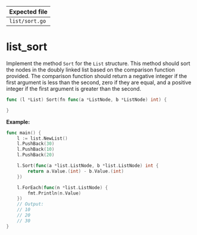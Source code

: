 | Expected file  |
| -------------- |
| `list/sort.go` |

# list_sort

Implement the method `Sort` for the `List` structure. This method should sort the nodes in the doubly linked list based on the comparison function provided. The comparison function should return a negative integer if the first argument is less than the second, zero if they are equal, and a positive integer if the first argument is greater than the second.

```go
func (l *List) Sort(fn func(a *ListNode, b *ListNode) int) {

}
```

**Example:**

```go
func main() {
	l := list.NewList()
	l.PushBack(30)
	l.PushBack(10)
	l.PushBack(20)

	l.Sort(func(a *list.ListNode, b *list.ListNode) int {
		return a.Value.(int) - b.Value.(int)
	})

	l.ForEach(func(n *list.ListNode) {
		fmt.Println(n.Value)
	})
	// Output:
	// 10
	// 20
	// 30
}
```
